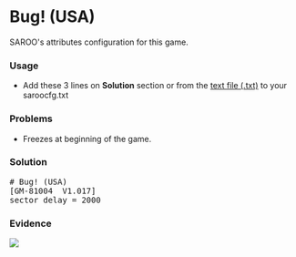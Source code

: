 # Bug! (USA)

SAROO's attributes configuration for this game.

### Usage

- Add these 3 lines on **Solution** section or from the [text file (.txt)](./config.txt) to your saroocfg.txt

### Problems

- Freezes at beginning of the game.

### Solution

<pre># Bug! (USA)
[GM-81004  V1.017]
sector_delay = 2000</pre>

### Evidence

[![](https://img.youtube.com/vi/P4SlEjedq0Q/0.jpg)](https://youtu.be/P4SlEjedq0Q)
